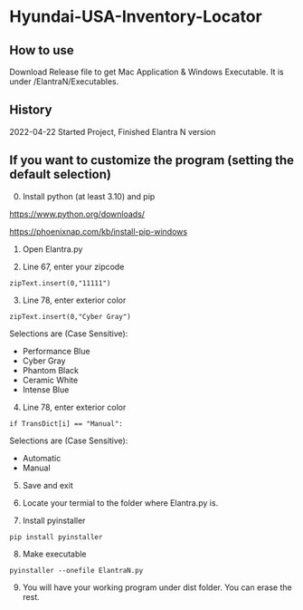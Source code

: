 # Hyundai-USA-Inventory-Locator

How to use
-------------
Download Release file to get Mac Application & Windows Executable. It is under /ElantraN/Executables.

History
-------------
2022-04-22 Started Project, Finished Elantra N version

## If you want to customize the program (setting the default selection)

0. Install python (at least 3.10) and pip

https://www.python.org/downloads/

https://phoenixnap.com/kb/install-pip-windows

1. Open Elantra.py

2. Line 67, enter your zipcode
```
zipText.insert(0,"11111")
```

3. Line 78, enter exterior color
```
zipText.insert(0,"Cyber Gray")
```
Selections are (Case Sensitive):
* Performance Blue
* Cyber Gray
* Phantom Black
* Ceramic White
* Intense Blue

4. Line 78, enter exterior color
```
if TransDict[i] == "Manual":
```
Selections are (Case Sensitive):
* Automatic
* Manual

5. Save and exit

6. Locate your termial to the folder where Elantra.py is.

7. Install pyinstaller
```
pip install pyinstaller
```

8. Make executable
```
pyinstaller --onefile ElantraN.py
```

9. You will have your working program under dist folder. You can erase the rest.
